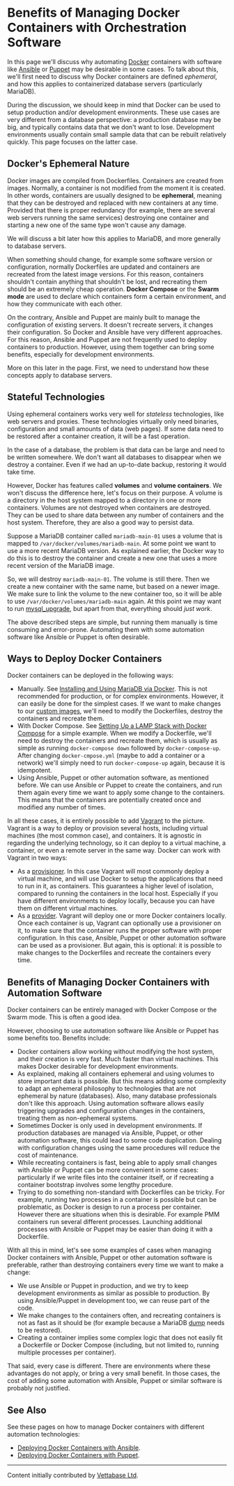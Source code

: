 # Benefits of Managing Docker Containers with Orchestration Software

In this page we'll discuss why automating [Docker](/mariadb-administration/getting-installing-and-upgrading-mariadb/binary-packages/automated-mariadb-deployment-and-administration/docker-and-mariadb) containers with software like [Ansible](/mariadb-administration/getting-installing-and-upgrading-mariadb/binary-packages/automated-mariadb-deployment-and-administration/ansible-and-mariadb) or [Puppet](/kb/en/automated-mariadb-deployment-and-administration-puppet-and-mariadb/) may be desirable in some cases. To talk about this, we'll first need to discuss why Docker containers are defined <em>ephemeral</em>, and how this applies to containerized database servers (particularly MariaDB).

During the discussion, we should keep in mind that Docker can be used to setup production and/or development environments. These use cases are very different from a database perspective: a production database may be big, and typically contains data that we don't want to lose. Development environments usually contain small sample data that can be rebuilt relatively quickly. This page focuses on the latter case.

## Docker's Ephemeral Nature

Docker images are compiled from Dockerfiles. Containers are created from images. Normally, a container is not modified from the moment it is created. In other words, containers are usually designed to be <strong>ephemeral</strong>, meaning that they can be destroyed and replaced with new containers at any time. Provided that there is proper redundancy (for example, there are several web servers running the same services) destroying one container and starting a new one of the same type won't cause any damage.

We will discuss a bit later how this applies to MariaDB, and more generally to database servers.

When something should change, for example some software version or configuration, normally Dockerfiles are updated and containers are recreated from the latest image versions. For this reason, containers shouldn't contain anything that shouldn't be lost, and recreating them should be an extremely cheap operation. <strong>Docker Compose</strong> or the <strong>Swarm mode</strong> are used to declare which containers form a certain environment, and how they communicate with each other.

On the contrary, Ansible and Puppet are mainly built to manage the configuration of existing servers. It doesn't recreate servers, it changes their configuration. So Docker and Ansible have very different approaches. For this reason, Ansible and Puppet are not frequently used to deploy containers to production. However, using them together can bring some benefits, especially for development environments.

More on this later in the page. First, we need to understand how these concepts apply to database servers.

## Stateful Technologies

Using ephemeral containers works very well for <em>stateless</em> technologies, like web servers and proxies. These technologies virtually only need binaries, configuration and small amounts of data (web pages). If some data need to be restored after a container creation, it will be a fast operation.

In the case of a database, the problem is that data can be large and need to be written somewhere. We don't want all databases to disappear when we destroy a container. Even if we had an up-to-date backup, restoring it would take time.

However, Docker has features called <strong>volumes</strong> and <strong>volume containers</strong>. We won't discuss the difference here, let's focus on their purpose. A volume is a directory in the host system mapped to a directory in one or more containers. Volumes are not destroyed when containers are destroyed. They can be used to share data between any number of containers and the host system. Therefore, they are also a good way to persist data.

Suppose a MariaDB container called `mariadb-main-01` uses a volume that is mapped to `/var/docker/volumes/mariadb-main`. At some point we want to use a more recent MariaDB version. As explained earlier, the Docker way to do this is to destroy the container and create a new one that uses a more recent version of the MariaDB image.

So, we will destroy `mariadb-main-01`. The volume is still there. Then we create a new container with the same name, but based on a newer image. We make sure to link the volume to the new container too, so it will be able to use `/var/docker/volumes/mariadb-main` again. At this point we may want to run [mysql_upgrade](/sql-statements-structure/sql-statements/table-statements/mysql_upgrade), but apart from that, everything should <em>just work</em>.

The above described steps are simple, but running them manually is time consuming and error-prone. Automating them with some automation software like Ansible or Puppet is often desirable.

## Ways to Deploy Docker Containers

Docker containers can be deployed in the following ways:

- Manually. See [Installing and Using MariaDB via Docker](/mariadb-administration/getting-installing-and-upgrading-mariadb/binary-packages/automated-mariadb-deployment-and-administration/docker-and-mariadb/installing-and-using-mariadb-via-docker). This is not recommended for production, or for complex environments. However, it can easily be done for the simplest cases. If we want to make changes to our [custom images](/mariadb-administration/getting-installing-and-upgrading-mariadb/binary-packages/automated-mariadb-deployment-and-administration/docker-and-mariadb/creating-a-custom-docker-image), we'll need to modify the Dockerfiles, destroy the containers and recreate them.
- With Docker Compose. See [Setting Up a LAMP Stack with Docker Compose](/mariadb-administration/getting-installing-and-upgrading-mariadb/binary-packages/automated-mariadb-deployment-and-administration/docker-and-mariadb/setting-up-a-lamp-stack-with-docker-compose) for a simple example. When we modify a Dockerfile, we'll need to destroy the containers and recreate them, which is usually as simple as running `docker-compose down` followed by `docker-compose-up`. After changing `docker-cmpose.yml` (maybe to add a container or a network) we'll simply need to run `docker-compose-up` again, because it is idempotent.
- Using Ansible, Puppet or other automation software, as mentioned before. We can use Ansible or Puppet to create the containers, and run them again every time we want to apply some change to the containers. This means that the containers are potentially created once and modified any number of times.

In all these cases, it is entirely possible to add [Vagrant](/mariadb-administration/getting-installing-and-upgrading-mariadb/binary-packages/automated-mariadb-deployment-and-administration/vagrant-and-mariadb) to the picture. Vagrant is a way to deploy or provision several hosts, including virtual machines (the most common case), and containers. It is agnostic in regarding the underlying technology, so it can deploy to a virtual machine, a container, or even a remote server in the same way. Docker can work with Vagrant in two ways:

- As a [provisioner](/kb/en/creating-a-vagrantfile/#provisioners). In this case Vagrant will most commonly deploy a virtual machine, and will use Docker to setup the applications that need to run in it, as containers. This guarantees a higher level of isolation, compared to running the containers in the local host. Especially if you have different environments to deploy locally, because you can have them on different virtual machines.
- As a [provider](/kb/en/creating-a-vagrantfile/#providers). Vagrant will deploy one or more Docker containers locally. Once each container is up, Vagrant can optionally use a provisioner on it, to make sure that the container runs the proper software with proper configuration. In this case, Ansible, Puppet or other automation software can be used as a provisioner. But again, this is optional: it is possible to make changes to the Dockerfiles and recreate the containers every time.

## Benefits of Managing Docker Containers with Automation Software

Docker containers can be entirely managed with Docker Compose or the Swarm mode. This is often a good idea.

However, choosing to use automation software like Ansible or Puppet has some benefits too. Benefits include:

- Docker containers allow working without modifying the host system, and their creation is very fast. Much faster than virtual machines. This makes Docker desirable for development environments.
- As explained, making all containers ephemeral and using volumes to store important data is possible. But this means adding some complexity to adapt an ephemeral philosophy to technologies that are not ephemeral by nature (databases). Also, many database professionals don't like this approach. Using automation software allows easily triggering upgrades and configuration changes in the containers, treating them as non-ephemeral systems.
- Sometimes Docker is only used in development environments. If production databases are managed via Ansible, Puppet, or other automation software, this could lead to some code duplication. Dealing with configuration changes using the same procedures will reduce the cost of maintenance.
- While recreating containers is fast, being able to apply small changes with Ansible or Puppet can be more convenient in some cases: particularly if we write files into the container itself, or if recreating a container bootstrap involves some lengthy procedure.
- Trying to do something non-standard with Dockerfiles can be tricky. For example, running two processes in a container is possible but can be problematic, as Docker is design to run a process per container. However there are situations when this is desirable. For example PMM containers run several different processes. Launching additional processes with Ansible or Puppet may be easier than doing it with a Dockerfile.

With all this in mind, let's see some examples of cases when managing Docker containers with Ansible, Puppet or other automation software is preferable, rather than destroying containers every time we want to make a change:

- We use Ansible or Puppet in production, and we try to keep development environments as similar as possible to production. By using Ansible/Puppet in development too, we can reuse part of the code.
- We make changes to the containers often, and recreating containers is not as fast as it should be (for example because a MariaDB [dump](/clients-utilities/backup-restore-and-import-clients/mysqldump) needs to be restored).
- Creating a container implies some complex logic that does not easily fit a Dockerfile or Docker Compose (including, but not limited to, running multiple processes per container).

That said, every case is different. There are environments where these advantages do not apply, or bring a very small benefit. In those cases, the cost of adding some automation with Ansible, Puppet or similar software is probably not justified.

## See Also

See these pages on how to manage Docker containers with different automation technologies:

- [Deploying Docker Containers with Ansible](/mariadb-administration/getting-installing-and-upgrading-mariadb/binary-packages/automated-mariadb-deployment-and-administration/ansible-and-mariadb/deploying-docker-containers-with-ansible).
- [Deploying Docker Containers with Puppet](/kb/en/deploying-docker-containers-with-puppet/).

---

Content initially contributed by [Vettabase Ltd](https://vettabase.com/).